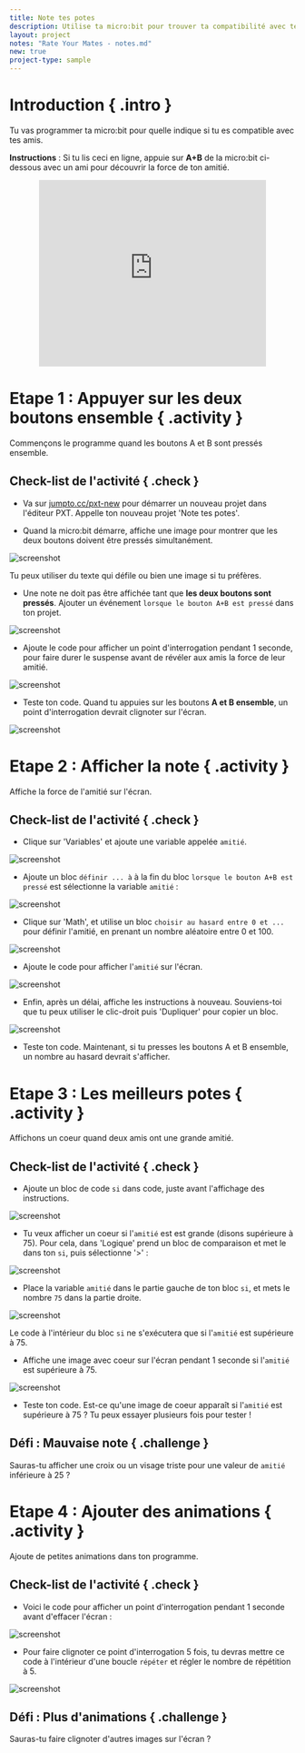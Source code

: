 ```yaml
---
title: Note tes potes
description: Utilise ta micro:bit pour trouver ta compatibilité avec tes amis&nbsp;!
layout: project
notes: "Rate Your Mates - notes.md"
new: true
project-type: sample
---
```


# Introduction { .intro }

Tu vas programmer ta micro:bit pour quelle indique si tu es compatible avec tes amis.

__Instructions__&nbsp;: Si tu lis ceci en ligne, appuie sur __A+B__ de la micro:bit ci-dessous avec un ami pour découvrir la force de ton amitié.

<div class="trinket" style="width:400px;margin: 0 auto;">
<div style="position:relative;height:0;padding-bottom:81.97%;overflow:hidden;"><iframe style="position:absolute;top:0;left:0;width:100%;height:100%;" src="https://pxt.microbit.org/---run?id=57756-45098-79806-84952" allowfullscreen="allowfullscreen" sandbox="allow-popups allow-scripts allow-same-origin" frameborder="0"></iframe></div>
</div>

# Etape 1&nbsp;: Appuyer sur les deux boutons ensemble { .activity }

Commençons le programme quand les boutons A et B sont pressés ensemble.

## Check-list de l'activité { .check }

+ Va sur <a href="http://jumpto.cc/pxt-new" target="_blank">jumpto.cc/pxt-new</a> pour démarrer un nouveau projet dans l'éditeur PXT.
  Appelle ton nouveau projet 'Note tes potes'.

+ Quand la micro:bit démarre, affiche une image pour montrer que les deux boutons doivent être pressés simultanément.

![screenshot](images/rate-start-img.png)

Tu peux utiliser du texte qui défile ou bien une image si tu préfères.

+ Une note ne doit pas être affichée tant que __les deux boutons sont pressés__.
  Ajouter un événement `lorsque le bouton A+B est pressé` dans ton projet.

![screenshot](images/rate-ab.png)

+ Ajoute le code pour afficher un point d'interrogation pendant 1 seconde, pour faire durer le suspense avant de révéler aux amis la force de leur amitié.

![screenshot](images/rate-question.png)

+ Teste ton code.
  Quand tu appuies sur les boutons __A et B ensemble__, un point d'interrogation devrait clignoter sur l'écran.

![screenshot](images/rate-question-test.png)

# Etape 2&nbsp;: Afficher la note { .activity }

Affiche la force de l'amitié sur l'écran.

## Check-list de l'activité { .check }

+ Clique sur 'Variables' et ajoute une variable appelée `amitié`.

![screenshot](images/rate-rating.png)

+ Ajoute un bloc `définir ... à` à la fin du bloc `lorsque le bouton A+B est pressé` est sélectionne la variable `amitié`&nbsp;:

![screenshot](images/rate-rating-set.png)

+ Clique sur 'Math', et utilise un bloc `choisir au hasard entre 0 et ...` pour définir l'amitié, en prenant un nombre aléatoire entre 0 et 100.

![screenshot](images/rate-rating-random.png)

+ Ajoute le code pour afficher l'`amitié` sur l'écran.

![screenshot](images/rate-rating-show.png)

+ Enfin, après un délai, affiche les instructions à nouveau.
  Souviens-toi que tu peux utiliser le clic-droit puis 'Dupliquer' pour copier un bloc.

![screenshot](images/rate-instruct.png)

+ Teste ton code. Maintenant, si tu presses les boutons A et B ensemble, un nombre au hasard devrait s'afficher.

# Etape 3&nbsp;: Les meilleurs potes { .activity }

Affichons un coeur quand deux amis ont une grande amitié.

## Check-list de l'activité { .check }

+ Ajoute un bloc de code `si` dans code, juste avant l'affichage des instructions.

![screenshot](images/rate-if.png)

+ Tu veux afficher un coeur si l'`amitié` est est grande (disons supérieure à 75).
  Pour cela, dans 'Logique' prend un bloc de comparaison et met le dans ton `si`, puis sélectionne '>'&nbsp;:

![screenshot](images/rate-compare.png)

+ Place la variable `amitié` dans le partie gauche de ton bloc `si`, et mets le nombre `75` dans la partie droite.

![screenshot](images/rate-75.png)

Le code à l'intérieur du bloc `si` ne s'exécutera que si l'`amitié` est supérieure à 75.

+ Affiche une image avec coeur sur l'écran pendant 1 seconde si l'`amitié` est supérieure à 75.

![screenshot](images/rate-heart.png)

+ Teste ton code.
  Est-ce qu'une image de coeur apparaît si l'`amitié` est supérieure à 75&nbsp;?
  Tu peux essayer plusieurs fois pour tester&nbsp;!

## Défi&nbsp;: Mauvaise note { .challenge }

Sauras-tu afficher une croix ou un visage triste pour une valeur de `amitié` inférieure à 25&nbsp;?

# Etape 4&nbsp;: Ajouter des animations { .activity }

Ajoute de petites animations dans ton programme.

## Check-list de l'activité { .check }

+ Voici le code pour afficher un point d'interrogation pendant 1 seconde avant d'effacer l'écran&nbsp;:

![screenshot](images/rate-question-code.png)

+ Pour faire clignoter ce point d'interrogation 5 fois, tu devras mettre ce code à l'intérieur d'une boucle `répéter` et régler le nombre de répétition à 5.

![screenshot](images/rate-question-repeat.png)


## Défi&nbsp;: Plus d'animations { .challenge }

Sauras-tu faire clignoter d'autres images sur l'écran&nbsp;?
